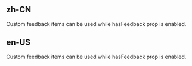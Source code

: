 ## zh-CN

Custom feedback items can be used while hasFeedback prop is enabled.

## en-US

Custom feedback items can be used while hasFeedback prop is enabled.
